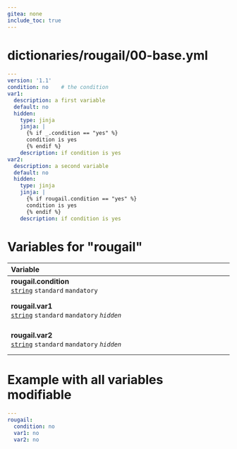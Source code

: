 ```yaml
---
gitea: none
include_toc: true
---
```

# dictionaries/rougail/00-base.yml

```yaml
---
version: '1.1'
condition: no    # the condition
var1:
  description: a first variable
  default: no
  hidden:
    type: jinja
    jinja: |
      {% if _.condition == "yes" %}
      condition is yes
      {% endif %}
    description: if condition is yes
var2:
  description: a second variable
  default: no
  hidden:
    type: jinja
    jinja: |
      {% if rougail.condition == "yes" %}
      condition is yes
      {% endif %}
    description: if condition is yes
```
# Variables for "rougail"

| Variable&nbsp;&nbsp;&nbsp;&nbsp;&nbsp;&nbsp;&nbsp;&nbsp;&nbsp;&nbsp;&nbsp;&nbsp;&nbsp;&nbsp;&nbsp;&nbsp;&nbsp;&nbsp;&nbsp;&nbsp;&nbsp;&nbsp;&nbsp;&nbsp;&nbsp;&nbsp;&nbsp;&nbsp;&nbsp;&nbsp;&nbsp;&nbsp;&nbsp;&nbsp;&nbsp;&nbsp;&nbsp;&nbsp;&nbsp;&nbsp;&nbsp;&nbsp;&nbsp;&nbsp;&nbsp;&nbsp;&nbsp;&nbsp;&nbsp;&nbsp;&nbsp;&nbsp;&nbsp;&nbsp;&nbsp;&nbsp;&nbsp;&nbsp;&nbsp;&nbsp;&nbsp;&nbsp;&nbsp;&nbsp;&nbsp;&nbsp;&nbsp;&nbsp;&nbsp;&nbsp;&nbsp;&nbsp;&nbsp;&nbsp;&nbsp;&nbsp;&nbsp;&nbsp;&nbsp;&nbsp;&nbsp;&nbsp;&nbsp;&nbsp;&nbsp;&nbsp;&nbsp;&nbsp;&nbsp;&nbsp;&nbsp;&nbsp;&nbsp;&nbsp;&nbsp;&nbsp;&nbsp;&nbsp;&nbsp;&nbsp;&nbsp;&nbsp;&nbsp;&nbsp;&nbsp;&nbsp;&nbsp;&nbsp;&nbsp;   | Description&nbsp;&nbsp;&nbsp;&nbsp;&nbsp;&nbsp;&nbsp;&nbsp;&nbsp;&nbsp;&nbsp;&nbsp;&nbsp;&nbsp;&nbsp;&nbsp;&nbsp;&nbsp;&nbsp;&nbsp;&nbsp;&nbsp;&nbsp;&nbsp;&nbsp;&nbsp;&nbsp;&nbsp;&nbsp;&nbsp;&nbsp;&nbsp;&nbsp;&nbsp;&nbsp;&nbsp;&nbsp;&nbsp;&nbsp;&nbsp;&nbsp;&nbsp;&nbsp;&nbsp;&nbsp;&nbsp;&nbsp;&nbsp;&nbsp;&nbsp;&nbsp;&nbsp;&nbsp;&nbsp;&nbsp;&nbsp;&nbsp;&nbsp;&nbsp;&nbsp;&nbsp;&nbsp;&nbsp;&nbsp;&nbsp;&nbsp;&nbsp;&nbsp;&nbsp;&nbsp;&nbsp;&nbsp;&nbsp;&nbsp;&nbsp;&nbsp;&nbsp;&nbsp;&nbsp;&nbsp;&nbsp;&nbsp;&nbsp;&nbsp;&nbsp;&nbsp;&nbsp;&nbsp;&nbsp;&nbsp;&nbsp;&nbsp;&nbsp;&nbsp;&nbsp;&nbsp;&nbsp;&nbsp;&nbsp;&nbsp;&nbsp;&nbsp;&nbsp;&nbsp;&nbsp;&nbsp;   |
|------------------------------------------------------------------------------------------------------------------------------------------------------------------------------------------------------------------------------------------------------------------------------------------------------------------------------------------------------------------------------------------------------------------------------------------------------------------------------------------------------------------------------------------------------------------------------------------------------------------------------------------------------------------------------------------|---------------------------------------------------------------------------------------------------------------------------------------------------------------------------------------------------------------------------------------------------------------------------------------------------------------------------------------------------------------------------------------------------------------------------------------------------------------------------------------------------------------------------------------------------------------------------------------------------------------------------------------------------------------------------|
| **rougail.condition**<br/>[`string`](https://rougail.readthedocs.io/en/latest/variable.html#variables-types) `standard` `mandatory`                                                                                                                                                                                                                                                                                                                                                                                                                                                                                                                                                      | The condition.<br/>**Default**: no                                                                                                                                                                                                                                                                                                                                                                                                                                                                                                                                                                                                                                        |
| **rougail.var1**<br/>[`string`](https://rougail.readthedocs.io/en/latest/variable.html#variables-types) `standard` `mandatory` _`hidden`_                                                                                                                                                                                                                                                                                                                                                                                                                                                                                                                                                | A first variable.<br/>**Default**: no<br/>**Hidden**: if condition is yes.                                                                                                                                                                                                                                                                                                                                                                                                                                                                                                                                                                                                |
| **rougail.var2**<br/>[`string`](https://rougail.readthedocs.io/en/latest/variable.html#variables-types) `standard` `mandatory` _`hidden`_                                                                                                                                                                                                                                                                                                                                                                                                                                                                                                                                                | A second variable.<br/>**Default**: no<br/>**Hidden**: if condition is yes.                                                                                                                                                                                                                                                                                                                                                                                                                                                                                                                                                                                               |


# Example with all variables modifiable

```yaml
---
rougail:
  condition: no
  var1: no
  var2: no
```
